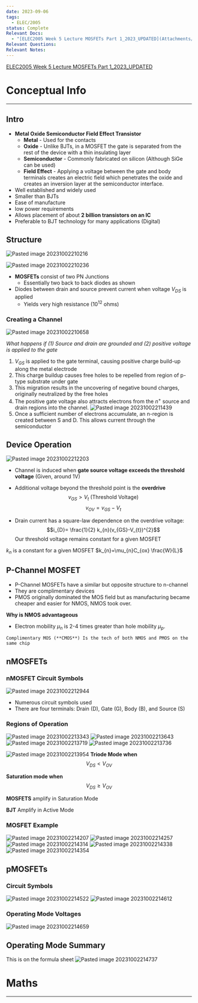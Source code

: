 ```yaml
---
date: 2023-09-06
tags:
  - ELEC/2005
status: Complete
Relevant Docs:
  - "[ELEC2005 Week 5 Lecture MOSFETs Part 1_2023_UPDATED](Attachments/ELEC2005%20Week%205%20Lecture%20MOSFETs%20Part%201_2023_UPDATED.pdf)"
Relevant Questions: 
Relevant Notes:
---
```


[ELEC2005 Week 5 Lecture MOSFETs Part 1_2023_UPDATED](Attachments/ELEC2005%20Week%205%20Lecture%20MOSFETs%20Part%201_2023_UPDATED.pdf)

# Conceptual Info
---

## Intro
- **Metal Oxide Semiconductor Field Effect Transistor**
	- **Metal** - Used for the contacts
	- **Oxide** - Unlike BJTs, in a MOSFET the gate is separated from the rest of the device with a thin insulating layer
	- **Semiconductor** - Commonly fabricated on silicon (Although SiGe can be used)
	- **Field Effect** - Applying a voltage between the gate and body terminals creates an electric field which penetrates the oxide and creates an inversion layer at the semiconductor interface.
- Well established and widely used
- Smaller than BJTs
- Ease of manufacture
- low power requirements
- Allows placement of about **2 billion transistors on an IC**
- Preferable to BJT technology for many applications (Digital)

## Structure

![Pasted image 20231002210216](Attachments/Pasted%20image%2020231002210216.png)

![Pasted image 20231002210236](Attachments/Pasted%20image%2020231002210236.png)
- **MOSFETs** consist of two PN Junctions
	- Essentially two back to back diodes as shown
- Diodes between drain and source prevent current when voltage $V_{DS}$ is applied
	- Yields very high resistance ($10^{12}$ ohms)

### Creating a Channel
![Pasted image 20231002210658](Attachments/Pasted%20image%2020231002210658.png)

*What happens if (1) Source and drain are grounded and (2) positive voltage is applied to the gate*
1. $V_{GS}$ is applied to the gate terminal, causing positive charge build-up along the metal electrode
2. This charge buildup causes free holes to be repelled from region of p-type substrate under gate
3. This migration results in the uncovering of negative bound charges, originally neutralized by the free holes
4. The positive gate voltage also attracts electrons from the $n^+$ source and drain regions into the channel.
![Pasted image 20231002211439](Attachments/Pasted%20image%2020231002211439.png)
5. Once a sufficient number of electrons accumulate, an n-region is created between S and D. This allows current through the semiconductor




## Device Operation

![Pasted image 20231002212203](Attachments/Pasted%20image%2020231002212203.png)

- Channel is induced when **gate source voltage exceeds the threshold voltage** (Given, around 1V)
- Additional voltage beyond the threshold point is the **overdrive**
$$v_{GS} > V_{t}\text{ (Threshold Voltage)}$$
$$v_{OV}=v_{GS}-V_{t}$$

- Drain current has a square-law dependence on the overdrive voltage:
$$i_{D}= \frac{1}{2} k_{n}(v_{GS}-V_{t})^{2}$$
Our threshold voltage remains constant for a given MOSFET

$k_{n}$ is a constant for a given MOSFET
$k_{n}=\mu_{n}C_{ox} \frac{W}{L}$



## P-Channel MOSFET
- P-Channel MOSFETs have a similar but opposite structure to n-channel
- They are complimentary devices
- PMOS originally dominated the MOS field but as manufacturing became cheaper and easier for NMOS, NMOS took over.

**Why is NMOS advantageous**
- Electron mobility $\mu_{n}$ is 2-4 times greater than hole mobility $\mu_{p}$.

```ad-note
Complimentary MOS (**CMOS**) Is the tech of both NMOS and PMOS on the same chip

```


## nMOSFETs
### nMOSFET Circuit Symbols

![Pasted image 20231002212944](Attachments/Pasted%20image%2020231002212944.png)
- Numerous circuit symbols used
- There are four terminals: Drain (D), Gate (G), Body (B), and Source (S)

### Regions of Operation
![Pasted image 20231002213343](Attachments/Pasted%20image%2020231002213343.png)
![Pasted image 20231002213643](Attachments/Pasted%20image%2020231002213643.png)
![Pasted image 20231002213719](Attachments/Pasted%20image%2020231002213719.png)
![Pasted image 20231002213736](Attachments/Pasted%20image%2020231002213736.png)

![Pasted image 20231002213954](Attachments/Pasted%20image%2020231002213954.png)
**Triode Mode when**
$$V_{DS}<V_{OV}$$

**Saturation mode when**
$$V_{DS}\geq V_{OV}$$

**MOSFETS** amplify in Saturation Mode

**BJT** Amplify in Active Mode


### MOSFET Example
![Pasted image 20231002214207](Attachments/Pasted%20image%2020231002214207.png)
![Pasted image 20231002214257](Attachments/Pasted%20image%2020231002214257.png)
![Pasted image 20231002214314](Attachments/Pasted%20image%2020231002214314.png)
![Pasted image 20231002214338](Attachments/Pasted%20image%2020231002214338.png)
![Pasted image 20231002214354](Attachments/Pasted%20image%2020231002214354.png)

## pMOSFETs

### Circuit Symbols
![Pasted image 20231002214522](Attachments/Pasted%20image%2020231002214522.png)
![Pasted image 20231002214612](Attachments/Pasted%20image%2020231002214612.png)

### Operating Mode Voltages
![Pasted image 20231002214659](Attachments/Pasted%20image%2020231002214659.png)

## Operating Mode Summary
This is on the formula sheet
![Pasted image 20231002214737](Attachments/Pasted%20image%2020231002214737.png)



# Maths
----

